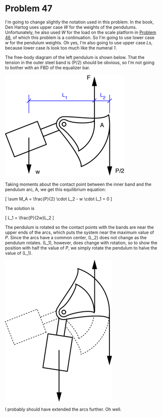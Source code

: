 # Problem 47 #

I'm going to change slightly the notation used in this problem. In the book, Den Hartog uses upper case *W* for the weights of the pendulums. Unfortunately, he also used *W* for the load on the scale platform in [Problem 46][1], of which this problem is a continuation. So I'm going to use lower case *w* for the pendulum weights. Oh yes, I'm also going to use upper case *L*s, because lower case *l*s look too much like the numeral *1*.

The free-body diagram of the left pendulum is shown below. That the tension in the outer steel band is \(P/2\) should be obvious, so I'm not going to bother with an FBD of the equalizer bar.

<img src="images/047a.png" />

Taking moments about the contact point between the inner band and the pendulum arc, A, we get this equilibrium equation:

\[ \sum M_A = \frac{P}{2} \cdot L_2 - w \cdot L_1 = 0 \]

The solution is

\[ L_1 = \frac{P}{2w}L_2 \]


The pendulum is rotated so the contact points with the bands are near the upper ends of the arcs, which puts the system near the maximum value of *P*. Since the arcs have a common center, \(L_2\) does not change as the pendulum rotates. \(L_1\), however, does change with rotation, so to show the position with half the value of *P*, we simply rotate the pendulum to halve the value of \(L_1\).

<img src="images/047b.png" />

I probably should have extended the arcs further. Oh well.

[1]: problem046.html

